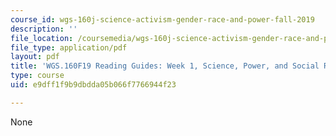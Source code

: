 ```yaml
---
course_id: wgs-160j-science-activism-gender-race-and-power-fall-2019
description: ''
file_location: /coursemedia/wgs-160j-science-activism-gender-race-and-power-fall-2019/e9dff1f9b9dbdda05b066f7766944f23_MITWGS_160F19_Wk1ReadingGuide.pdf
file_type: application/pdf
layout: pdf
title: 'WGS.160F19 Reading Guides: Week 1, Science, Power, and Social Responsibility'
type: course
uid: e9dff1f9b9dbdda05b066f7766944f23

---
```

None